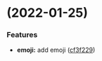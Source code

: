 #  (2022-01-25)


### Features

* **emoji:** add emoji ([cf3f229](https://github.com/gebilaofan/Leet-Code/commit/cf3f2295fcca625e30bac085fc5d4dec8e3d7c4a))



